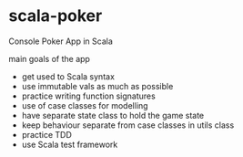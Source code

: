 # scala-poker
Console Poker App in Scala

main goals of the app
- get used to Scala syntax
- use immutable vals as much as possible
- practice writing function signatures
- use of case classes for modelling
- have separate state class to hold the game state
- keep behaviour separate from case classes in utils class
- practice TDD
- use Scala test framework
